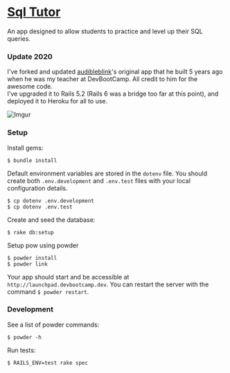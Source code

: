 
# [Sql Tutor](https://sql-tutor-upgrade.herokuapp.com/)

An app designed to allow students to practice and level up their SQL queries. 

### Update 2020

I've forked and updated [audibleblink](https://github.com/audibleblink)'s original app that he built 5 years ago when he was my teacher at DevBootCamp. All credit to him for the awesome code. <br />
I've upgraded it to Rails 5.2 (Rails 6 was a bridge too far at this point), and deployed it to Heroku for all to use.

![Imgur](http://i.imgur.com/xLP2omw.png)

### Setup

Install gems:
```
$ bundle install
```

Default environment variables are stored in the `dotenv` file. You should create both `.env.development` and `.env.test` files with your local configuration details.

```
$ cp dotenv .env.development
$ cp dotenv .env.test
```

Create and seed the database:
```
$ rake db:setup
```

Setup pow using powder
```
$ powder install
$ powder link
```

Your app should start and be accessible at `http://launchpad.devbootcamp.dev`. You can restart the server with the command `$ powder restart`.

### Development

See a list of powder commands:
```
$ powder -h
```

Run tests:
```
$ RAILS_ENV=test rake spec
```
